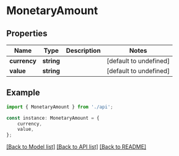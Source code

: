 # MonetaryAmount


## Properties

Name | Type | Description | Notes
------------ | ------------- | ------------- | -------------
**currency** | **string** |  | [default to undefined]
**value** | **string** |  | [default to undefined]

## Example

```typescript
import { MonetaryAmount } from './api';

const instance: MonetaryAmount = {
    currency,
    value,
};
```

[[Back to Model list]](../README.md#documentation-for-models) [[Back to API list]](../README.md#documentation-for-api-endpoints) [[Back to README]](../README.md)
